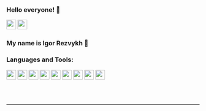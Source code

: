 ### Hello everyone! 👋

<p> <a href="https://medium.com/@akylson"><img src="https://img.shields.io/badge/linkedin-%230077B5.svg?style=for-the-badge&logo=linkedin&logoColor=white" height=25></a>
<a href="https://www.linkedin.com/in/igor-rezvykh/"><img src="https://img.shields.io/badge/Telegram-2CA5E0?style=for-the-badge&logo=telegram&logoColor=white" height=25></a> </p>


### My name is Igor Rezvykh :raising_hand: 

### Languages and Tools:
<p> <a> <img src="https://img.shields.io/badge/python-3670A0?style=for-the-badge&logo=python&logoColor=ffdd54" height=25> </a>
<a> <img src="https://img.shields.io/badge/pandas-%23150458.svg?style=for-the-badge&logo=pandas&logoColor=white" height=25> </a> 
<a> <img src="https://img.shields.io/badge/Matplotlib-%23ffffff.svg?style=for-the-badge&logo=Matplotlib&logoColor=black" height=25> </a> 
<a> <img src="https://img.shields.io/badge/numpy-%23013243.svg?style=for-the-badge&logo=numpy&logoColor=white" height=25> </a> 
<a> <img src="https://img.shields.io/badge/scikit--learn-%23F7931E.svg?style=for-the-badge&logo=scikit-learn&logoColor=white" height=25> </a>
<a> <img src="https://img.shields.io/badge/SciPy-%230C55A5.svg?style=for-the-badge&logo=scipy&logoColor=%white" height=25> </a> 
<a> <img src="https://img.shields.io/badge/TensorFlow-%23FF6F00.svg?style=for-the-badge&logo=TensorFlow&logoColor=white" height=25> </a>
<a> <img src="https://img.shields.io/badge/Keras-%23D00000.svg?style=for-the-badge&logo=Keras&logoColor=white" height=25> </a> 
<a> <img src="https://img.shields.io/badge/postgres-%23316192.svg?style=for-the-badge&logo=postgresql&logoColor=white" height=25> </a></p>

<br />
<br />

---
